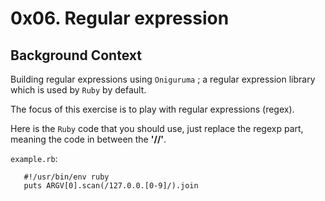 # 0x06. Regular expression

## Background Context
Building regular expressions using `Oniguruma` ; a regular expression library which is used by `Ruby` by default.

The focus of this exercise is to play with regular expressions (regex). 

Here is the `Ruby` code that you should use, just replace the regexp part, meaning the code in between the **'//'**.

`example.rb`:

```
   #!/usr/bin/env ruby
   puts ARGV[0].scan(/127.0.0.[0-9]/).join
```

